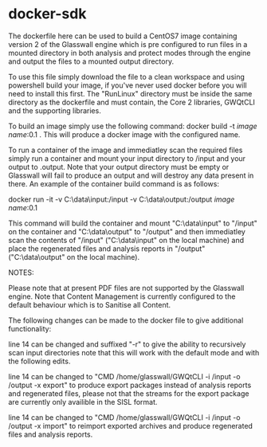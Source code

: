 # docker-sdk

The dockerfile here can be used to build a CentOS7 image containing version 2 of the Glasswall engine which is pre configured to run files in a mounted directory in both analysis and protect modes through the engine and output the files to a mounted output directory.

To use this file simply download the file to a clean workspace and using powershell build your image, if you've never used docker before you will need to install this first.
The "RunLinux" directory must be inside the same directory as the dockerfile and must contain, the Core 2 libraries, GWQtCLI and the supporting libraries.

To build an image simply use the following command:
docker build -t *image name*:0.1 .
This will produce a docker image with the configured name.

To run a container of the image and immediatley scan the required files simply run a container and mount your input directory to /input and your output to .output.
Note that your output directory must be empty or Glasswall will fail to produce an output and will destroy any data present in there.
An example of the container build command is as follows:

docker run -it -v C:\data\input:/input -v C:\data\output:/output *image name*:0.1

This command will build the container and mount "C:\data\input" to "/input" on the container and "C:\data\output" to "/output" and then immediatley scan the contents of "/input" ("C:\data\input" on the local machine) and place the regenerated files and analysis reports in  "/output" ("C:\data\output" on the local machine).

NOTES:

Please note that at present PDF files are not supported by the Glasswall engine.
Note that Content Management is currently configured to the default behaviour which is to Sanitise all Content.

The following changes can be made to the docker file to give additional functionality:

line 14 can be changed and suffixed "-r" to give the ability to recursively scan input directories note that this will work with the default mode and with the following edits.

line 14 can be changed to "CMD /home/glasswall/GWQtCLI -i /input -o /output -x export" to produce export packages instead of analysis reports and regenerated files, please not that the streams for the export package are currently only availible in the SISL format.

line 14 can be changed to "CMD /home/glasswall/GWQtCLI -i /input -o /output -x import" to reimport exported archives and produce regenerated files and analysis reports.
